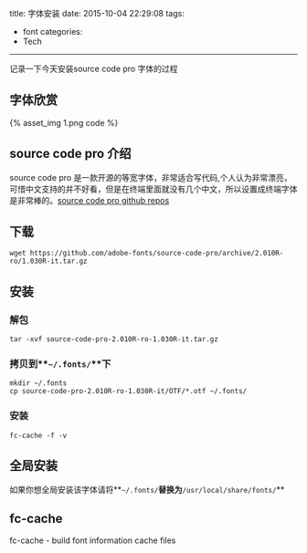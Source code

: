 title: 字体安装
date: 2015-10-04 22:29:08
tags:
- font
categories:
- Tech

---
记录一下今天安装source code pro 字体的过程
## 字体欣赏
{% asset_img 1.png code %}
<!--more-->
## source code pro 介绍
source code pro 是一款开源的等宽字体，非常适合写代码,个人认为非常漂亮，可惜中文支持的并不好看，但是在终端里面就没有几个中文，所以设置成终端字体是非常棒的。[source code pro github repos](https://github.com/adobe-fonts/source-code-pro)
## 下载
```
wget https://github.com/adobe-fonts/source-code-pro/archive/2.010R-ro/1.030R-it.tar.gz
```
## 安装
### 解包
```
tar -xvf source-code-pro-2.010R-ro-1.030R-it.tar.gz
```
### 拷贝到**`~/.fonts/`**下
```
mkdir ~/.fonts 
cp source-code-pro-2.010R-ro-1.030R-it/OTF/*.otf ~/.fonts/
```
### 安装
```
fc-cache -f -v
```
## 全局安装
如果你想全局安装该字体请将**`~/.fonts/`**替换为**`/usr/local/share/fonts/`**
## fc-cache
fc-cache - build font information cache files
